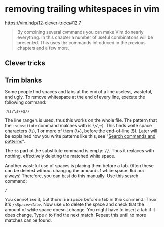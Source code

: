 # removing trailing whitespaces in vim
https://vim.help/12-clever-tricks#12.7

> By combining several commands you can make Vim do nearly everything. In this chapter a number of useful combinations will be presented. This uses the commands introduced in the previous chapters and a few more.

## Clever tricks
Trim blanks
---

Some people find spaces and tabs at the end of a line useless, wasteful, and ugly. To remove whitespace at the end of every line, execute the following command:

    :%s/\s\+$//

The line range `%` is used, thus this works on the whole file. The pattern that the `:substitute` command matches with is `\s\+$`. This finds white space characters (\\s), 1 or more of them (\\+), before the end-of-line ($). Later will be explained how you write patterns like this, see “[Search commands and patterns](/27-search-commands-and-patterns)”.

The `to` part of the substitute command is empty: `//`. Thus it replaces with nothing, effectively deleting the matched white space.

Another wasteful use of spaces is placing them before a tab. Often these can be deleted without changing the amount of white space. But not always! Therefore, you can best do this manually. Use this search command:

    /

You cannot see it, but there is a space before a tab in this command. Thus it's `/<Space><Tab>`. Now use `x` to delete the space and check that the amount of white space doesn't change. You might have to insert a tab if it does change. Type `n` to find the next match. Repeat this until no more matches can be found.